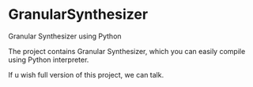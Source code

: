 # GranularSynthesizer
Granular Synthesizer using Python


The project contains Granular Synthesizer, which you can easily compile using Python interpreter. 

If u wish full version of this project, we can talk.
